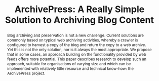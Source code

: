---
abstract: 'Blog archiving and preservation is not a new challenge. Current solutions
  are commonly based on typical web archiving activities, whereby a crawler is configured
  to harvest a copy of the blog and return the copy to a web archive. Yet this is
  not the only solution, nor is it always the most appropriate. We propose that in
  some cases, an approach building on the functionality provided by web feeds offers
  more potential. This paper describes research to develop such an approach, suitable
  for organisations of varying size and which can be implemented with relatively little
  resource and technical know-how: the ArchivePress project.'
creators:
- Pennock, Maureen
- Davis, Richard
date: null
document_url: https://services.phaidra.univie.ac.at/api/object/o:294013/download
grand_parent: iPRES
institutions: []
keywords:
- san francisco
landing_page_url: https://phaidra.univie.ac.at/o:294013
language: eng
layout: publication
license: CC BY-SA 3.0 AT
notes_url: null
parent: iPRES 2009
publication_type: paper
size: 991675
slides_url: null
source_name: iPRES
stream_url: null
title: 'ArchivePress: A Really Simple Solution to Archiving Blog Content'
year: 2009
---